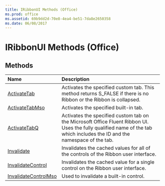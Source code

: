 ```yaml
---
title: IRibbonUI Methods (Office)
ms.prod: office
ms.assetid: 69b9dd2d-70e8-4ea4-be51-7da8e2650358
ms.date: 06/08/2017
---
```



# IRibbonUI Methods (Office)

## Methods



|**Name**|**Description**|
|:-----|:-----|
|[ActivateTab](iribbonui-activatetab-method-office.md)|Activates the specified custom tab. This method returns S_FALSE if there is no Ribbon or the Ribbon is collapsed.|
|[ActivateTabMso](iribbonui-activatetabmso-method-office.md)|Activates the specified built-in tab.|
|[ActivateTabQ](iribbonui-activatetabq-method-office.md)|Activates the specified custom tab on the Microsoft Office Fluent Ribbon UI. Uses the fully qualified name of the tab which includes the ID and the namespace of the tab. |
|[Invalidate](iribbonui-invalidate-method-office.md)|Invalidates the cached values for all of the controls of the Ribbon user interface.|
|[InvalidateControl](iribbonui-invalidatecontrol-method-office.md)|Invalidates the cached value for a single control on the Ribbon user interface.|
|[InvalidateControlMso](iribbonui-invalidatecontrolmso-method-office.md)|Used to invalidate a built-in control.|

